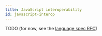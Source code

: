 ```yaml
---
title: JavaScript interoperability
id: javascript-interop
---
```


TODO (for now, see the [language spec RFC](rfcs/language-spec))
